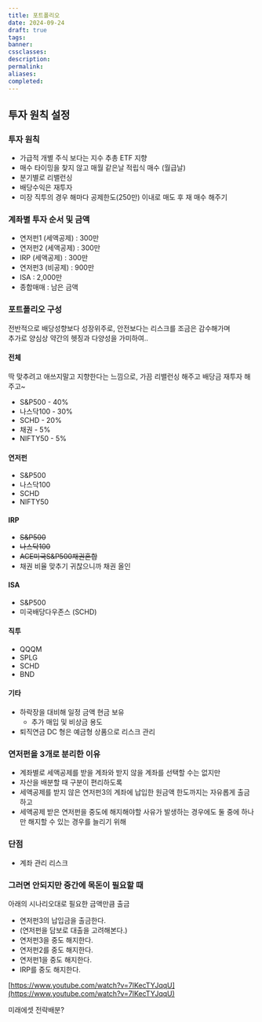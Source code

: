 ```yaml
---
title: 포트폴리오
date: 2024-09-24
draft: true
tags:
banner:
cssclasses:
description:
permalink:
aliases:
completed:
---
```

## 투자 원칙 설정
### 투자 원칙
- 가급적 개별 주식 보다는 지수 추총 ETF 지향
- 매수 타이밍을 찾지 않고 매월 같은날 적립식 매수 (월급날)
- 분기별로 리밸런싱
- 배당수익은 재투자
- 미장 직투의 경우 해마다 공제한도(250만) 이내로 매도 후 재 매수 해주기

### 계좌별 투자 순서 및 금액
- 연저펀1 (세액공제) : 300만
- 연저펀2 (세액공제) : 300만
- IRP (세액공제) : 300만
- 연저펀3 (비공제) : 900만
- ISA : 2,000만
- 종합매매 : 남은 금액

### 포트폴리오 구성
전반적으로 배당성향보다 성장위주로, 안전보다는 리스크를 조금은 감수해가며  
추가로 양심상 약간의 헷징과 다양성을 가미하여..  
#### 전체
딱 맞추려고 애쓰지말고 지향한다는 느낌으로, 가끔 리밸런싱 해주고 배당금 재투자 해주고~
- S&P500 - 40%
- 나스닥100 - 30%
- SCHD - 20%
- 채권 - 5%
- NIFTY50 - 5%

#### 연저펀
- S&P500
- 나스닥100
- SCHD
- NIFTY50
#### IRP
- ~~S&P500~~
- ~~나스닥100~~
- ~~ACE미국S&P500채권혼합~~
- 채권
비율 맞추기 귀찮으니까 채권 올인

#### ISA
- S&P500
- 미국배당다우존스 (SCHD)

#### 직투
- QQQM
- SPLG
- SCHD
- BND

#### 기타
- 하락장을 대비해 일정 금액 현금 보유
	- 추가 매입 및 비상금 용도
- 퇴직연금 DC 형은 예금형 상품으로 리스크 관리




### 연저펀을 3개로 분리한 이유
- 계좌별로 세액공제를 받을 계좌와 받지 않을 계좌를 선택할 수는 없지만
- 자산을 배분할 때 구분이 편리하도록
- 세액공제를 받지 않은 연저펀3의 계좌에 납입한 원금액 한도까지는 자유롭게 출금하고
- 세액공제 받은 연저펀을 중도에 해지해야할 사유가 발생하는 경우에도 둘 중에 하나만 해지할 수 있는 경우를 늘리기 위해

### 단점
- 계좌 관리 리스크

### 그러면 안되지만 중간에 목돈이 필요할 때
아래의 시나리오대로 필요한 금액만큼 출금
- 연저펀3의 납입금을 출금한다.
- (연저펀을 담보로 대출을 고려해본다.)
- 연저펀3을 중도 해지한다.
- 연저펀2를 중도 해지한다.
- 연저펀1을 중도 해지한다.
- IRP를 중도 해지한다.



[https://www.youtube.com/watch?v=7lKecTYJqqU](https://www.youtube.com/watch?v=7lKecTYJqqU)



미래에셋 전략배분?
